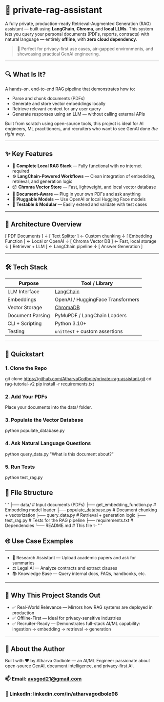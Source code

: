 # 🤖 private-rag-assistant

A fully private, production-ready Retrieval-Augmented Generation (RAG) assistant — built using **LangChain**, **Chroma**, and **local LLMs**. This system lets you query your personal documents (PDFs, reports, contracts) with natural language — entirely **offline**, with **zero cloud dependency**.

> 🔐 Perfect for privacy-first use cases, air-gapped environments, and showcasing practical GenAI engineering.

---

## 🔍 What Is It?

A hands-on, end-to-end RAG pipeline that demonstrates how to:

- Parse and chunk documents (PDFs)
- Generate and store vector embeddings locally
- Retrieve relevant context for any user query
- Generate responses using an LLM — without calling external APIs

Built from scratch using open-source tools, this project is ideal for AI engineers, ML practitioners, and recruiters who want to see GenAI done *the right way*.

---

## ✨ Key Features

- 🧠 **Complete Local RAG Stack** — Fully functional with no internet required  
- ⚙️ **LangChain-Powered Workflows** — Clean integration of embedding, retrieval, and generation logic  
- 📦 **Chroma Vector Store** — Fast, lightweight, and local vector database  
- 📄 **Document-Aware** — Plug in your own PDFs and ask anything  
- 🔁 **Pluggable Models** — Use OpenAI or local Hugging Face models  
- 🧪 **Testable & Modular** — Easily extend and validate with test cases  

---

## 🧠 Architecture Overview
[ PDF Documents ]
↓
[ Text Splitter ] ← Custom chunking
↓
[ Embedding Function ] ← Local or OpenAI
↓
[ Chroma Vector DB ] ← Fast, local storage
↓
[ Retriever + LLM ] ← LangChain pipeline
↓
[ Answer Generation ]


---

## 🛠️ Tech Stack

| Purpose             | Tool / Library                    |
|---------------------|-----------------------------------|
| LLM Interface        | [LangChain](https://www.langchain.com/)        |
| Embeddings           | OpenAI / HuggingFace Transformers |
| Vector Storage       | [ChromaDB](https://www.trychroma.com/)         |
| Document Parsing     | PyMuPDF / LangChain Loaders       |
| CLI + Scripting      | Python 3.10+                      |
| Testing              | `unittest` + custom assertions   |

---

## 🚀 Quickstart

### 1. Clone the Repo
git clone https://github.com/AtharvaGodbole/private-rag-assistant.git
cd rag-tutorial-v2
pip install -r requirements.txt

### 2. Add Your PDFs
Place your documents into the data/ folder.

### 3. Populate the Vector Database
python populate_database.py

### 4. Ask Natural Language Questions
python query_data.py "What is this document about?"

### 5. Run Tests
python test_rag.py


## 🧩 File Structure
'''
├── data/                      # Input documents (PDFs)
├── get_embedding_function.py  # Embedding model loader
├── populate_database.py       # Document chunking + vectorization
├── query_data.py              # Retrieval + generation logic
├── test_rag.py                # Tests for the RAG pipeline
├── requirements.txt           # Dependencies
└── README.md                  # This file ✨
'''

## 🌐 Use Case Examples
---
- 📝 Research Assistant — Upload academic papers and ask for summaries
- ⚖️ Legal AI — Analyze contracts and extract clauses
- 📚 Knowledge Base — Query internal docs, FAQs, handbooks, etc.
---
## 👔 Why This Project Stands Out
- ✅ Real-World Relevance — Mirrors how RAG systems are deployed in production
- ✅ Offline-First — Ideal for privacy-sensitive industries
- ✅ Recruiter-Ready — Demonstrates full-stack AI/ML capability: ingestion → embedding → retrieval → generation
---
## 🤝 About the Author
Built with ❤️ by Atharva Godbole — an AI/ML Engineer passionate about open-source GenAI, document intelligence, and privacy-first AI.

### 📫 Email: avsgod21@gmail.com
### 💼 LinkedIn: linkedin.com/in/atharvagodbole98
